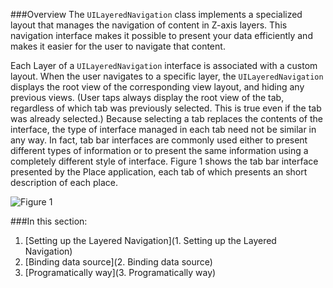 ###Overview
The `UILayeredNavigation` class implements a specialized layout that manages the navigation of content in Z-axis layers. This navigation interface makes it possible to present your data efficiently and makes it easier for the user to navigate that content.

Each Layer of a `UILayeredNavigation` interface is associated with a custom layout. When the user navigates to a specific layer, the `UILayeredNavigation` displays the root view of the corresponding view layout, and hiding any previous views. (User taps always display the root view of the tab, regardless of which tab was previously selected. This is true even if the tab was already selected.) Because selecting a tab replaces the contents of the interface, the type of interface managed in each tab need not be similar in any way. In fact, tab bar interfaces are commonly used either to present different types of information or to present the same information using a completely different style of interface. Figure 1 shows the tab bar interface presented by the Place application, each tab of which presents an short description of each place.

![Figure 1](http://developer.inair.tv/upload_file/attachment/0716035118.png "Figure 1")

###In this section:
1. [Setting up the Layered Navigation](1. Setting up the Layered Navigation)
2. [Binding data source](2. Binding data source)
3. [Programatically way](3. Programatically way)